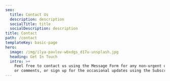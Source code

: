 ```yaml
---
seo:
  title: Contact Us
  description: description
  socialTitle: title
  socialDescription: description
title: Contact
path: /contact
templateKey: basic-page
hero:
  image: /img/ilya-pavlov-wbxdgs_d17u-unsplash.jpg
  heading: Get In Touch
  intro: >+
    Feel free to contact us using the Message Form for any non-urgent questions
    or comments, or sign up for the occasional updates using the Subscribe Form!
---
```

